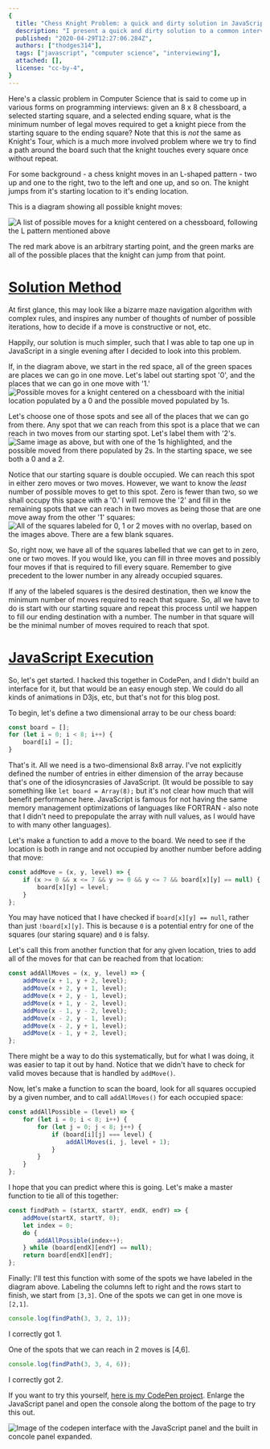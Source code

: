 ```yaml
---
{
  title: "Chess Knight Problem: a quick and dirty solution in JavaScript",
  description: "I present a quick and dirty solution to a common interview question where the solution is not nearly as complex as it may first appear.",
  published: "2020-04-29T12:27:06.284Z",
  authors: ["thodges314"],
  tags: ["javascript", "computer science", "interviewing"],
  attached: [],
  license: "cc-by-4",
}
---
```


Here's a classic problem in Computer Science that is said to come up in various forms on programming interviews: given an 8 x 8 chessboard, a selected starting square, and a selected ending square, what is the minimum number of legal moves required to get a knight piece from the starting square to the ending square? Note that this is _not_ the same as Knight's Tour, which is a much more involved problem where we try to find a path around the board such that the knight touches every square once without repeat.

For some background - a chess knight moves in an L-shaped pattern - two up and one to the right, two to the left and one up, and so on. The knight jumps from it's starting location to it's ending location.

This is a diagram showing all possible knight moves:

![A list of possible moves for a knight centered on a chessboard, following the L pattern mentioned above](./knight-moves-0.png)

The red mark above is an arbitrary starting point, and the green marks are all of the possible places that the knight can jump from that point.

# [Solution Method](#solution-method)

At first glance, this may look like a bizarre maze navigation algorithm with complex rules, and inspires any number of thoughts of number of possible iterations, how to decide if a move is constructive or not, etc.

Happily, our solution is much simpler, such that I was able to tap one up in JavaScript in a single evening after I decided to look into this problem.

If, in the diagram above, we start in the red space, all of the green spaces are places we can go in one move. Let's label out starting spot '0', and the places that we can go in one move with '1.'
![Possible moves for a knight centered on a chessboard with the initial location populated by a 0 and the possible moved populated by 1s.](./knight-moves-1.png)

Let's choose one of those spots and see all of the places that we can go from there. Any spot that we can reach from this spot is a place that we can reach in two moves from our starting spot. Let's label them with '2's.
![Same image as above, but with one of the 1s highlighted, and the possible moved from there populated by 2s.  In the starting space, we see both a 0 and a 2.](./knight-moves-2.png)

Notice that our starting square is double occupied. We can reach this spot in either zero moves or two moves. However, we want to know the _least_ number of possible moves to get to this spot. Zero is fewer than two, so we shall occupy this space with a '0.' I will remove the '2' and fill in the remaining spots that we can reach in two moves as being those that are one move away from the other '1' squares:
![All of the squares labeled for 0, 1 or 2 moves with no overlap, based on the images above.  There are a few blank squares.](./knight-moves-3.png)

So, right now, we have all of the squares labelled that we can get to in zero, one or two moves. If you would like, you can fill in three moves and possibly four moves if that is required to fill every square. Remember to give precedent to the lower number in any already occupied squares.

If any of the labeled squares is the desired destination, then we know the minimum number of moves required to reach that square. So, all we have to do is start with our starting square and repeat this process until we happen to fill our ending destination with a number. The number in that square will be the minimal number of moves required to reach that spot.

# [JavaScript Execution](#js-execution)

So, let's get started. I hacked this together in CodePen, and I didn't build an interface for it, but that would be an easy enough step. We could do all kinds of animations in D3js, etc, but that's not for this blog post.

To begin, let's define a two dimensional array to be our chess board:

```javascript
const board = [];
for (let i = 0; i < 8; i++) {
	board[i] = [];
}
```

That's it. All we need is a two-dimensional 8x8 array. I've not explicitly defined the number of entries in either dimension of the array because that's one of the idiosyncrasies of JavaScript. (It would be possible to say something like `let board = Array(8);` but it's not clear how much that will benefit performance here. JavaScript is famous for not having the same memory management optimizations of languages like FORTRAN - also note that I didn't need to prepopulate the array with null values, as I would have to with many other languages).

Let's make a function to add a move to the board. We need to see if the location is both in range and not occupied by another number before adding that move:

```javascript
const addMove = (x, y, level) => {
	if (x >= 0 && x <= 7 && y >= 0 && y <= 7 && board[x][y] == null) {
		board[x][y] = level;
	}
};
```

You may have noticed that I have checked if `board[x][y] == null`, rather than just `!board[x][y]`. This is because `0` is a potential entry for one of the squares (our staring square) and `0` is falsy.

Let's call this from another function that for any given location, tries to add all of the moves for that can be reached from that location:

```javascript
const addAllMoves = (x, y, level) => {
	addMove(x + 1, y + 2, level);
	addMove(x + 2, y + 1, level);
	addMove(x + 2, y - 1, level);
	addMove(x + 1, y - 2, level);
	addMove(x - 1, y - 2, level);
	addMove(x - 2, y - 1, level);
	addMove(x - 2, y + 1, level);
	addMove(x - 1, y + 2, level);
};
```

There might be a way to do this systematically, but for what I was doing, it was easier to tap it out by hand. Notice that we didn't have to check for valid moves because that is handled by `addMove()`.

Now, let's make a function to scan the board, look for all squares occupied by a given number, and to call `addAllMoves()` for each occupied space:

```javascript
const addAllPossible = (level) => {
	for (let i = 0; i < 8; i++) {
		for (let j = 0; j < 8; j++) {
			if (board[i][j] === level) {
				addAllMoves(i, j, level + 1);
			}
		}
	}
};
```

I hope that you can predict where this is going. Let's make a master function to tie all of this together:

```javascript
const findPath = (startX, startY, endX, endY) => {
	addMove(startX, startY, 0);
	let index = 0;
	do {
		addAllPossible(index++);
	} while (board[endX][endY] == null);
	return board[endX][endY];
};
```

Finally: I'll test this function with some of the spots we have labeled in the diagram above. Labeling the columns left to right and the rows start to finish, we start from `[3,3]`. One of the spots we can get in one move is `[2,1]`.

```javascript
console.log(findPath(3, 3, 2, 1));
```

I correctly got 1.

One of the spots that we can reach in 2 moves is \[4,6\].

```javascript
console.log(findPath(3, 3, 4, 6));
```

I correctly got 2.

If you want to try this yourself, [here is my CodePen project](https://codepen.io/thodges314/pen/ZEbJzPX). Enlarge the JavaScript panel and open the console along the bottom of the page to try this out.

![Image of the codepen interface with the JavaScript panel and the built in concole panel expanded.](./display-knight.png)
